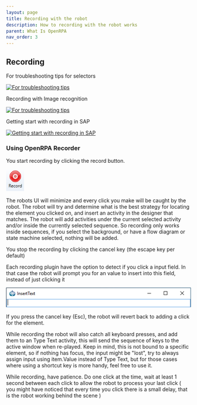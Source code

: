 ```yaml
---
layout: page
title: Recording with the robot
description: How to recording with the robot works
parent: What Is OpenRPA
nav_order: 3
---
```

## Recording

For troubleshooting tips for selectors

[![For troubleshooting tips](https://img.youtube.com/vi/HB-uHepC3xE/0.jpg)](https://www.youtube.com/watch?v=HB-uHepC3xE)  

Recording with Image recognition

[![For troubleshooting tips](https://img.youtube.com/vi/yhPGw9Rlgmc/0.jpg)](https://www.youtube.com/watch?v=yhPGw9Rlgmc)  

Getting start with recording in SAP

[![Getting start with recording in SAP](https://img.youtube.com/vi/4VJ2Q4mPWnk/0.jpg)](https://www.youtube.com/watch?v=4VJ2Q4mPWnk)  


### Using OpenRPA Recorder

You start recording by clicking the record button. 

![1559201989637](recording/1559201881466.png)

The robots UI will minimize and every click you make will be caught by the robot. The robot will try and determine what is the best strategy for locating the element you clicked on, and insert an activity in the designer that matches. The robot will add activities under the current selected activity and/or inside the currently selected sequence. So recording only works inside sequences, if you select the background, or have a flow diagram or state machine selected, nothing will be added.

You stop the recording by clicking the cancel key (the escape key per default)

Each recording plugin have the option to detect if you click a input field. In that case the robot will prompt you for an value to insert into this field, instead of just clicking it

![1559202596790](recording/prompt.png)

If you press the cancel key (Esc), the robot will revert back to adding a click for the element.

While recording the robot will also catch all keyboard presses, and add them to an Type Text activity, this will send the sequence of keys to the active window when re-played. Keep in mind, this is not bound to a specific element, so if nothing has focus, the input might be "lost", try to always assign input using item.Value instead of Type Text, but for those cases where using a shortcut key is more handy, feel free to use it.

While recording, have patience. Do one click at the time, wait at least 1 second between each click to allow the robot to process your last click ( you might have noticed that every time you click there is a small delay, that is the robot working behind the scene )